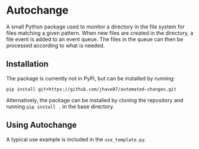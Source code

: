 # Autochange
A small Python package used to monitor a directory in the file system for files matching a given pattern.
When new files are created in the directory, a file event is added to an event queue. The files in the queue
can then be processed according to what is needed.

## Installation
The package is currently not in PyPi, but can be installed by running:

```pip install git+https://github.com/jhave87/automated-changes.git```

Alternatively, the package can be installed by cloning the repository and running `pip install .` in the base directory.

## Using Autochange
A typical use example is included in the `use_template.py`.